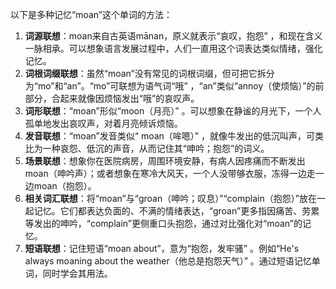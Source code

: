 以下是多种记忆“moan”这个单词的方法：
1. **词源联想**：moan来自古英语mānan，原义就表示“哀叹，抱怨” ，和现在含义一脉相承。可以想象语言发展过程中，人们一直用这个词表达类似情绪，强化记忆。
2. **词根词缀联想**：虽然“moan”没有常见的词根词缀，但可把它拆分为“mo”和“an”。“mo”可联想为语气词“哦” ，“an”类似“annoy（使烦恼）”的前部分，合起来就像因烦恼发出“哦”的哀叹声。
3. **词形联想**：“moan”形似“moon（月亮）” 。可以想象在静谧的月光下，一个人孤单地发出哀叹声，对着月亮倾诉烦恼。
4. **发音联想**：“moan”发音类似“ moan（哞嗯）” ，就像牛发出的低沉叫声，可类比为一种哀怨、低沉的声音，从而记住其“呻吟；抱怨”的词义。
5. **场景联想**：想象你在医院病房，周围环境安静，有病人因疼痛而不断发出moan（呻吟声）；或者想象在寒冷大风天，一个人没带够衣服，冻得一边走一边moan（抱怨）。
6. **相关词汇联想**：将“moan”与“groan（呻吟；叹息）”“complain（抱怨）”放在一起记忆。它们都表达负面的、不满的情绪表达，“groan”更多指因痛苦、劳累等发出的呻吟，“complain”更侧重口头抱怨，通过对比强化对“moan”的记忆。
7. **短语联想**：记住短语“moan about”，意为“抱怨，发牢骚” 。例如“He's always moaning about the weather（他总是抱怨天气）” 。通过短语记忆单词，同时学会其用法。 